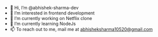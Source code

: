 - 👋 Hi, I’m @abhishek-sharma-dev
- 👀 I’m interested in frontend development
- 🔭 I’m currently working on Netflix clone
- 🌱 I’m currently learning NodeJs
- 📫 To reach out to me, mail me at abhisheksharma10520@gmail.com

<!---
abhishek-sharma-dev/abhishek-sharma-dev is a ✨ special ✨ repository because its `README.md` (this file) appears on your GitHub profile.
You can click the Preview link to take a look at your changes.
--->
